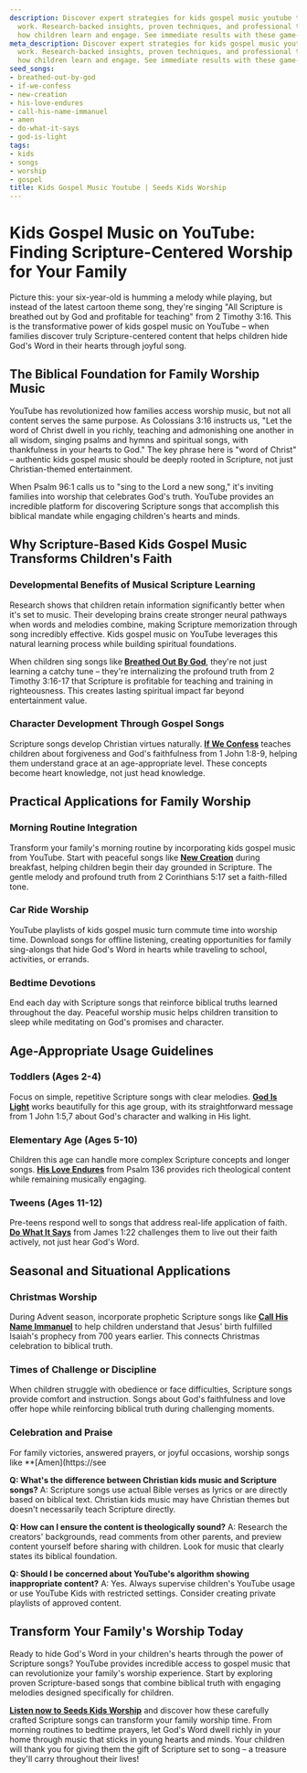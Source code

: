 ```yaml
---
description: Discover expert strategies for kids gospel music youtube that actually
  work. Research-backed insights, proven techniques, and professional tips that transform
  how children learn and engage. See immediate results with these game-changing methods!
meta_description: Discover expert strategies for kids gospel music youtube that actually
  work. Research-backed insights, proven techniques, and professional tips that transform
  how children learn and engage. See immediate results with these game-changing methods!
seed_songs:
- breathed-out-by-god
- if-we-confess
- new-creation
- his-love-endures
- call-his-name-immanuel
- amen
- do-what-it-says
- god-is-light
tags:
- kids
- songs
- worship
- gospel
title: Kids Gospel Music Youtube | Seeds Kids Worship
---
```

# Kids Gospel Music on YouTube: Finding Scripture-Centered Worship for Your Family

Picture this: your six-year-old is humming a melody while playing, but instead of the latest cartoon theme song, they're singing "All Scripture is breathed out by God and profitable for teaching" from 2 Timothy 3:16. This is the transformative power of kids gospel music on YouTube – when families discover truly Scripture-centered content that helps children hide God's Word in their hearts through joyful song.

## The Biblical Foundation for Family Worship Music

YouTube has revolutionized how families access worship music, but not all content serves the same purpose. As Colossians 3:16 instructs us, "Let the word of Christ dwell in you richly, teaching and admonishing one another in all wisdom, singing psalms and hymns and spiritual songs, with thankfulness in your hearts to God." The key phrase here is "word of Christ" – authentic kids gospel music should be deeply rooted in Scripture, not just Christian-themed entertainment.

When Psalm 96:1 calls us to "sing to the Lord a new song," it's inviting families into worship that celebrates God's truth. YouTube provides an incredible platform for discovering Scripture songs that accomplish this biblical mandate while engaging children's hearts and minds.

## Why Scripture-Based Kids Gospel Music Transforms Children's Faith

### Developmental Benefits of Musical Scripture Learning

Research shows that children retain information significantly better when it's set to music. Their developing brains create stronger neural pathways when words and melodies combine, making Scripture memorization through song incredibly effective. Kids gospel music on YouTube leverages this natural learning process while building spiritual foundations.

When children sing songs like **[Breathed Out By God](https://seedskidsworship.com/product/trust-vol-11-releases-april-10-2018/)**, they're not just learning a catchy tune – they're internalizing the profound truth from 2 Timothy 3:16-17 that Scripture is profitable for teaching and training in righteousness. This creates lasting spiritual impact far beyond entertainment value.

### Character Development Through Gospel Songs

Scripture songs develop Christian virtues naturally. **[If We Confess](https://seedskidsworship.com/product/if-we-confess-1-john-18-9/)** teaches children about forgiveness and God's faithfulness from 1 John 1:8-9, helping them understand grace at an age-appropriate level. These concepts become heart knowledge, not just head knowledge.

## Practical Applications for Family Worship

### Morning Routine Integration

Transform your family's morning routine by incorporating kids gospel music from YouTube. Start with peaceful songs like **[New Creation](https://seedskidsworship.com/product/new-creation-2-corinthians-517-3/)** during breakfast, helping children begin their day grounded in Scripture. The gentle melody and profound truth from 2 Corinthians 5:17 set a faith-filled tone.

### Car Ride Worship

YouTube playlists of kids gospel music turn commute time into worship time. Download songs for offline listening, creating opportunities for family sing-alongs that hide God's Word in hearts while traveling to school, activities, or errands.

### Bedtime Devotions

End each day with Scripture songs that reinforce biblical truths learned throughout the day. Peaceful worship music helps children transition to sleep while meditating on God's promises and character.

## Age-Appropriate Usage Guidelines

### Toddlers (Ages 2-4)
Focus on simple, repetitive Scripture songs with clear melodies. **[God Is Light](https://seedskidsworship.com/product/god-is-light-1-john-15-7/)** works beautifully for this age group, with its straightforward message from 1 John 1:5,7 about God's character and walking in His light.

### Elementary Age (Ages 5-10)
Children this age can handle more complex Scripture concepts and longer songs. **[His Love Endures](https://seedskidsworship.com/product/his-love-endures-psalm-1361-6-26/)** from Psalm 136 provides rich theological content while remaining musically engaging.

### Tweens (Ages 11-12)
Pre-teens respond well to songs that address real-life application of faith. **[Do What It Says](https://seedskidsworship.com/product/do-what-it-says-james-122-2/)** from James 1:22 challenges them to live out their faith actively, not just hear God's Word.

## Seasonal and Situational Applications

### Christmas Worship
During Advent season, incorporate prophetic Scripture songs like **[Call His Name Immanuel](https://seedskidsworship.com/product/call-his-name-immanuel-isaiah-714/)** to help children understand that Jesus' birth fulfilled Isaiah's prophecy from 700 years earlier. This connects Christmas celebration to biblical truth.

### Times of Challenge or Discipline
When children struggle with obedience or face difficulties, Scripture songs provide comfort and instruction. Songs about God's faithfulness and love offer hope while reinforcing biblical truth during challenging moments.

### Celebration and Praise
For family victories, answered prayers, or joyful occasions, worship songs like **[Amen](https://see

**Q: What's the difference between Christian kids music and Scripture songs?**
A: Scripture songs use actual Bible verses as lyrics or are directly based on biblical text. Christian kids music may have Christian themes but doesn't necessarily teach Scripture directly.

**Q: How can I ensure the content is theologically sound?**
A: Research the creators' backgrounds, read comments from other parents, and preview content yourself before sharing with children. Look for music that clearly states its biblical foundation.

**Q: Should I be concerned about YouTube's algorithm showing inappropriate content?**
A: Yes. Always supervise children's YouTube usage or use YouTube Kids with restricted settings. Consider creating private playlists of approved content.

## Transform Your Family's Worship Today

Ready to hide God's Word in your children's hearts through the power of Scripture songs? YouTube provides incredible access to gospel music that can revolutionize your family's worship experience. Start by exploring proven Scripture-based songs that combine biblical truth with engaging melodies designed specifically for children.

**[Listen now to Seeds Kids Worship](https://seedskidsworship.com/)** and discover how these carefully crafted Scripture songs can transform your family worship time. From morning routines to bedtime prayers, let God's Word dwell richly in your home through music that sticks in young hearts and minds. Your children will thank you for giving them the gift of Scripture set to song – a treasure they'll carry throughout their lives!

<script type="application/ld+json">
{
  "@context": "https://schema.org",
  "@type": "Article",
  "headline": "Kids Gospel Music Youtube",
  "author": {
    "@type": "Organization",
    "name": "Seeds Kids Worship"
  },
  "publisher": {
    "@type": "Organization",
    "name": "Seeds Kids Worship",
    "logo": {
      "@type": "ImageObject",
      "url": "https://seedskidsworship.com/logo.png"
    }
  },
  "datePublished": "2025-09-05T12:52:21.166571",
  "dateModified": "2025-09-05T12:52:21.166599",
  "description": "Discover expert strategies for kids gospel music youtube that actually work. Research-backed insights, proven techniques, and professional tips that transform h",
  "mainEntityOfPage": {
    "@type": "WebPage",
    "@id": "https://seedskidsworship.com/activities/kids-gospel-music-youtube/"
  }
}
</script>

<script type="application/ld+json">
{
  "@context": "https://schema.org",
  "@type": "Product",
  "name": "Breathed Out By God",
  "description": "Powerful declaration that all Scripture is breathed out by God and profitable for teaching and training in righteousness",
  "url": "https://seedskidsworship.com/product/trust-vol-11-releases-april-10-2018/",
  "brand": {
    "@type": "Brand",
    "name": "Seeds Kids Worship"
  },
  "category": "Children's Christian Music",
  "album": "Trust"
}
</script>

<script type="application/ld+json">
{
  "@context": "https://schema.org",
  "@type": "Product",
  "name": "If We Confess",
  "description": "Forgiveness song about confessing sins and God's faithfulness to forgive from 1 John 1:8-9",
  "url": "https://seedskidsworship.com/product/if-we-confess-1-john-18-9/",
  "brand": {
    "@type": "Brand",
    "name": "Seeds Kids Worship"
  },
  "category": "Children's Christian Music",
  "album": "I Am With You"
}
</script>

<script type="application/ld+json">
{
  "@context": "https://schema.org",
  "@type": "Product",
  "name": "New Creation",
  "description": "Peaceful lullaby from Psalm 62:1–2 that comforts children with the truth that rest and salvation come from God alone.",
  "url": "https://seedskidsworship.com/product/new-creation-2-corinthians-517-3/",
  "brand": {
    "@type": "Brand",
    "name": "Seeds Kids Worship"
  },
  "category": "Children's Christian Music",
  "album": "Seeds of Faith / Seeds of Easter EP"
}
</script>

<script type="application/ld+json">
{
  "@context": "https://schema.org",
  "@type": "Product",
  "name": "His Love Endures",
  "description": "Thanksgiving song declaring that God's love endures forever from Psalm 136:1-6, 26",
  "url": "https://seedskidsworship.com/product/his-love-endures-psalm-1361-6-26/",
